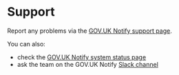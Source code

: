 # Support

Report any problems via the [GOV.UK Notify support page](https://www.notifications.service.gov.uk/support).

You can also:

- check the [GOV.UK Notify system status page](https://status.notifications.service.gov.uk/)
- ask the team on the GOV.UK Notify [Slack channel](https://govuk.slack.com/messages/C0AC2LX7E)
